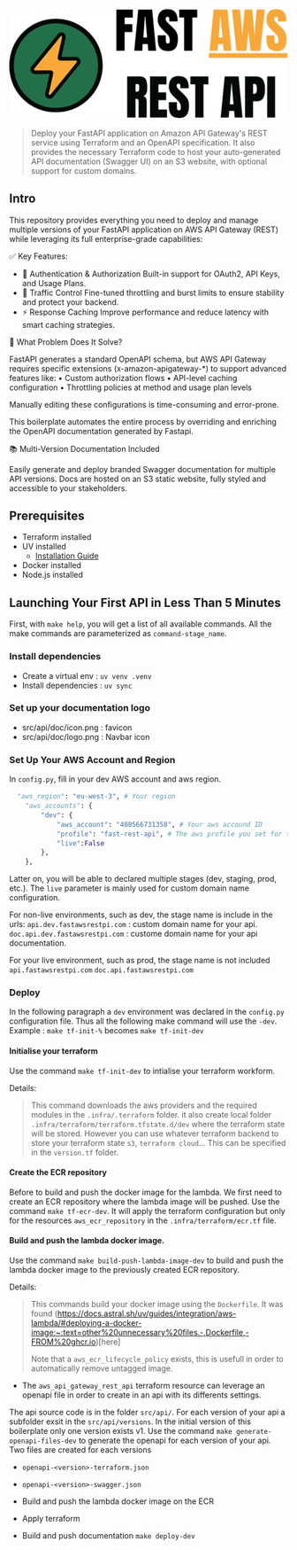 <div style="text-align: center;">
  <img src="src/api/doc/logo.png" alt="logo">
</div>

> Deploy your FastAPI application on Amazon API Gateway's REST service using Terraform and an OpenAPI specification.
> It also provides the necessary Terraform code to host your auto-generated API documentation (Swagger UI) on an S3 website, with optional support for custom domains.


## Intro
This repository provides everything you need to deploy and manage multiple versions of your FastAPI application on AWS API Gateway (REST) while leveraging its full enterprise-grade capabilities:

✅ Key Features:
- 🔐 Authentication & Authorization
Built-in support for OAuth2, API Keys, and Usage Plans.
- 🚦 Traffic Control
Fine-tuned throttling and burst limits to ensure stability and protect your backend.
- ⚡ Response Caching
Improve performance and reduce latency with smart caching strategies.

🔧 What Problem Does It Solve?

FastAPI generates a standard OpenAPI schema, but AWS API Gateway requires specific extensions (x-amazon-apigateway-*) to support advanced features like:
	•	Custom authorization flows 
	•	API-level caching configuration
	•	Throttling policies at method and usage plan levels

Manually editing these configurations is time-consuming and error-prone.

This boilerplate automates the entire process by overriding and enriching the OpenAPI documentation generated by Fastapi.

📚 Multi-Version Documentation Included

Easily generate and deploy branded Swagger documentation for multiple API versions. Docs are hosted on an S3 static website, fully styled and accessible to your stakeholders.

## Prerequisites

- Terraform installed
- UV installed
  - [Installation Guide](https://docs.astral.sh/uv/getting-started/installation/)
- Docker installed
- Node.js installed

## Launching Your First API in Less Than 5 Minutes

First, with `make help`, you will get a list of all available commands. All the make commands are parameterized as `command-stage_name`.

### Install dependencies

- Create a virtual env : `uv venv .venv`
- Install dependencies : `uv sync`

### Set up your documentation logo

- src/api/doc/icon.png : favicon
- src/api/doc/logo.png : Navbar icon

### Set Up Your AWS Account and Region
In `config.py`, fill in your dev AWS account and aws region.

```python
  "aws_region": "eu-west-3", # Your region
    "aws_accounts": {
        "dev": {
            "aws_account": "408566731358", # Your aws accound ID
            "profile": "fast-rest-api", # The aws profile you set for this account in your .aws/credentials file.
            "live":False
        },
    },
```
Latter on, you will be able to declared multiple stages (dev, staging, prod, etc.). The `live` parameter is mainly used for custom domain name configuration.

For non-live environments, such as dev, the stage name is include in the urls:
`api.dev.fastawsrestpi.com` : custom domain name for your api.
`doc.api.dev.fastawsrestpi.com` : custome domain name for your api documentation.

For your live environment, such as prod, the stage name is not included
`api.fastawsrestpi.com`
`doc.api.fastawsrestpi.com`

### Deploy

In the following paragraph a `dev` environment was declared in the `config.py` configuration file. Thus all the following make command will use the `-dev`.
Example : `make tf-init-%` becomes `make tf-init-dev`

#### Initialise your terraform

Use the command `make tf-init-dev` to intialise your terraform workform.

Details:

> This command downloads the aws providers and the required modules in the `.infra/.terraform` folder.
> it also create local folder `.infra/terraform/terraform.tfstate.d/dev` where the terraform state will be stored. However you can use whatever terraform backend to store your terraform state `s3`, `terraform cloud`... This can be specified in the `version.tf` folder.

#### Create the ECR repository

Before to build and push the docker image for the lambda. We first need to create an ECR repository where the lambda image will be pushed.
Use the command `make tf-ecr-dev`. It will apply the terraform configuration but only for the resources `aws_ecr_repository` in the `.infra/terraform/ecr.tf` file.

#### Build and push the lambda docker image.

Use the command `make build-push-lambda-image-dev` to build and push the lambda docker image to the previously created ECR repository.

Details:

> This commands build your docker image using the `Dockerfile`. It was found (https://docs.astral.sh/uv/guides/integration/aws-lambda/#deploying-a-docker-image:~:text=other%20unnecessary%20files.-,Dockerfile,-FROM%20ghcr.io)[here]
>
> Note that a `aws_ecr_lifecycle_policy` exists, this is usefull in order to automatically remove untagged image.

- The `aws_api_gateway_rest_api` terraform resource can leverage an openapi file in order to create in an api with its differents settings.

The api source code is in the folder `src/api/`. For each version of your api a subfolder exsit in the `src/api/versions`. In the initial version of this boilerplate only one version exists v1.
Use the command `make generate-openapi-files-dev` to generate the openapi for each version of your api. Two files are created for each versions

- `openapi-<version>-terraform.json`
- `openapi-<version>-swagger.json`

- Build and push the lambda docker image on the ECR
- Apply terraform
- Build and push documentation
  `make deploy-dev`
